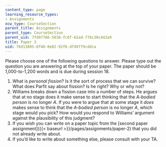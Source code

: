 ```yaml
---
content_type: page
learning_resource_types:
- Assignments
ocw_type: CourseSection
parent_title: Assignments
parent_type: CourseSection
parent_uid: 7fd97766-5038-fc6f-62ad-776c30c443a9
title: Paper 3
uid: 76d13805-8f40-0e82-92f6-df49779cddca
---
```


Please choose one of the following questions to answer. Please type out the question you are answering at the top of your paper. The paper should be 1,000-to-1,200 words and is due during session 18.

1.  What is _personal fission_? Is it the sort of process that we can survive? What does Parfit say about fission? Is he right? Why or why not?
2.  Williams breaks down a fission case into a number of steps. He argues that at no stage does it make sense to start thinking that the _A-bodied person_ is no longer _A_. If you were to argue that at some stage it _does_ makes sense to think that the _A-bodied person_ is no longer _A_, which stage would you pick? How would you respond to Williams’ argument against the plausibility of this judgment?
3.  If you wish you can write on a paper topic from the [second paper assignment]({{< baseurl >}}/pages/assignments/paper-2) that you did not already write about.
4.  If you’d like to write about something else, please consult with your TA.